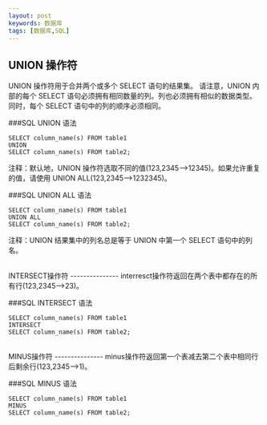 ```yaml
---
layout: post
keywords: 数据库
tags: [数据库,SQL]
---
```


UNION 操作符
-------------------
UNION 操作符用于合并两个或多个 SELECT 语句的结果集。
请注意，UNION 内部的每个 SELECT 语句必须拥有相同数量的列。列也必须拥有相似的数据类型。同时，每个 SELECT 语句中的列的顺序必须相同。

###SQL UNION 语法

	SELECT column_name(s) FROM table1
	UNION
	SELECT column_name(s) FROM table2;
注释：默认地，UNION 操作符选取不同的值(123,2345-->12345)。如果允许重复的值，请使用 UNION ALL(123,2345-->1232345)。

###SQL UNION ALL 语法

	SELECT column_name(s) FROM table1
	UNION ALL
	SELECT column_name(s) FROM table2;
注释：UNION 结果集中的列名总是等于 UNION 中第一个 SELECT 语句中的列名。
	
</br>
INTERSECT操作符
---------------
interresct操作符返回在两个表中都存在的所有行(123,2345-->23)。

###SQL INTERSECT 语法

	SELECT column_name(s) FROM table1
	INTERSECT
	SELECT column_name(s) FROM table2;

</br>
MINUS操作符
---------------
minus操作符返回第一个表减去第二个表中相同行后剩余行(123,2345-->1)。

###SQL MINUS 语法

	SELECT column_name(s) FROM table1
	MINUS
	SELECT column_name(s) FROM table2;



	

